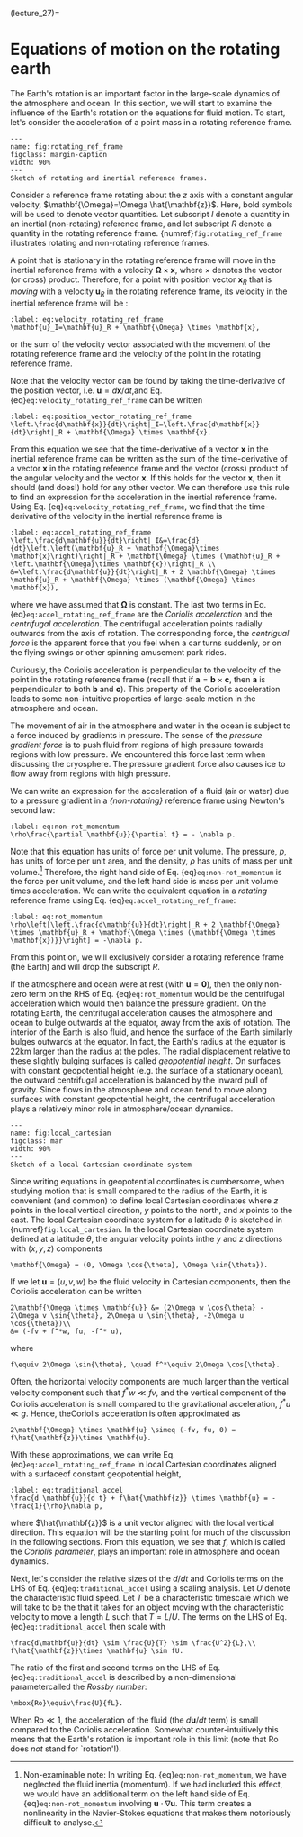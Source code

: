 (lecture_27)=
# Equations of motion on the rotating earth

The Earth's rotation is an important factor in the large-scale dynamics of the atmosphere and ocean. In this section, we will start to examine the influence of the Earth's rotation on the equations for fluid motion. To start, let's consider the acceleration of a point mass in a rotating reference frame.

```{figure} ../figures/rotating_ref_frame.png
---
name: fig:rotating_ref_frame
figclass: margin-caption
width: 90%
---
Sketch of rotating and inertial reference frames.
```

Consider a reference frame rotating about the $z$ axis with a constant angular velocity, $\mathbf{\Omega}=\Omega \hat{\mathbf{z}}$. Here, bold symbols will be used to denote vector quantities. Let subscript $I$ denote a quantity in an inertial (non-rotating) reference frame, and let subscript $R$ denote a quantity in the rotating reference frame. {numref}`fig:rotating_ref_frame` illustrates rotating and non-rotating reference frames.

A point that is stationary in the rotating reference frame will move in the inertial reference frame with a velocity $\mathbf{\Omega} \times \mathbf{x}$, where $\times$ denotes the vector (or cross) product. Therefore, for a point with position vector $\mathbf{x}_R$ that is _moving_ with a velocity $\mathbf{u}_R$ in the rotating reference frame, its velocity in the inertial reference frame will be :

```{math}
:label: eq:velocity_rotating_ref_frame
\mathbf{u}_I=\mathbf{u}_R + \mathbf{\Omega} \times \mathbf{x},
```

or the sum of the velocity vector associated with the movement of the rotating reference frame and the velocity of the point in the rotating reference frame. 

Note that the velocity vector can be found by taking the time-derivative of the position vector, i.e. $\mathbf{u}=d\mathbf{x}/dt$,and Eq. {eq}`eq:velocity_rotating_ref_frame` can be written

```{math}
:label: eq:position_vector_rotating_ref_frame
\left.\frac{d\mathbf{x}}{dt}\right|_I=\left.\frac{d\mathbf{x}}{dt}\right|_R + \mathbf{\Omega} \times \mathbf{x}. 
```

From this equation we see that the time-derivative of a vector $\mathbf{x}$ in the inertial reference frame can be written as the sum of the time-derivative of a vector $\mathbf{x}$ in the rotating reference frame and the vector (cross) product of the angular velocity and the vector $\mathbf{x}$. If this holds for the vector $\mathbf{x}$, then it should (and does!) hold for any other vector. We can therefore use this rule to find an expression for the acceleration in the inertial reference frame. Using Eq. {eq}`eq:velocity_rotating_ref_frame`, we find that the time-derivative of the velocity in the inertial reference frame is

```{math}
:label: eq:accel_rotating_ref_frame
\left.\frac{d\mathbf{u}}{dt}\right|_I&=\frac{d}{dt}\left.\left(\mathbf{u}_R + \mathbf{\Omega}\times \mathbf{x}\right)\right|_R + \mathbf{\Omega} \times (\mathbf{u}_R + \left.\mathbf{\Omega}\times \mathbf{x})\right|_R \\
&=\left.\frac{d\mathbf{u}}{dt}\right|_R + 2 \mathbf{\Omega} \times \mathbf{u}_R + \mathbf{\Omega} \times (\mathbf{\Omega} \times \mathbf{x}),
```

where we have assumed that $\mathbf{\Omega}$ is constant. The last two terms in Eq. {eq}`eq:accel_rotating_ref_frame` are the 
_Coriolis acceleration_ and the _centrifugal acceleration_. The centrifugal acceleration points radially outwards from the axis of rotation. The corresponding force, the _centrigual force_ is the apparent force that you feel when a car turns suddenly, or on the flying swings or other spinning amusement park rides.

Curiously, the Coriolis acceleration is perpendicular to the velocity of the point in the rotating reference frame (recall that if $\mathbf{a}=\mathbf{b} \times \mathbf{c}$, then $\mathbf{a}$ is perpendicular to both $\mathbf{b}$ and $\mathbf{c}$). This property of the Coriolis acceleration leads to some non-intuitive properties of large-scale motion in the atmosphere and ocean.

The movement of air in the atmosphere and water in the ocean is subject to a force induced by gradients in pressure. The sense of the _pressure gradient force_ is to push fluid from regions of high pressure towards regions with low pressure. We encountered this force last term when discussing the cryosphere. The pressure gradient force also causes ice to flow away from regions with high pressure.

We can write an expression for the acceleration of a fluid (air or water) due to a pressure gradient in a _{non-rotating}_ reference frame using Newton's second law:

```{math}
:label: eq:non-rot_momentum
\rho\frac{\partial \mathbf{u}}{\partial t} = - \nabla p.
```

Note that this equation has units of force per unit volume. The pressure, $p$, has units of force per unit area, and the density, $\rho$ has units of mass per unit volume.[^1] Therefore, the right hand side of Eq. {eq}`eq:non-rot_momentum` is the force per unit volume, and the left hand side is mass per unit volume times acceleration.
We can write the equivalent equation in a _rotating_ reference frame using Eq. {eq}`eq:accel_rotating_ref_frame`:

[^1]: Non-examinable note: In writing Eq. {eq}`eq:non-rot_momentum`, we have neglected the fluid inertia (momentum). If we had included this effect, we would have an additional term on the left hand side of Eq. {eq}`eq:non-rot_momentum` involving $\mathbf{u}\cdot \nabla \mathbf{u}$. This term creates a nonlinearity in the Navier-Stokes equations that makes them notoriously difficult to analyse. 

```{math}
:label: eq:rot_momentum
\rho\left[\left.\frac{d\mathbf{u}}{dt}\right|_R + 2 \mathbf{\Omega} \times \mathbf{u}_R + \mathbf{\Omega \times (\mathbf{\Omega \times \mathbf{x})}}\right] = -\nabla p.
```

From this point on, we will exclusively consider a rotating reference frame (the Earth) and will drop the subscript $R$. 

If the atmosphere and ocean were at rest (with $\mathbf{u}=\mathbf{0}$), then the only non-zero term on the RHS of Eq. {eq}`eq:rot_momentum` would be the centrifugal acceleration which would then balance the pressure gradient. On the rotating Earth, the centrifugal acceleration causes the atmosphere and ocean to bulge outwards at the equator, away from the axis of rotation. The interior of the Earth is also fluid, and hence the surface of the Earth similarly bulges outwards at the equator. In fact, the Earth's radius at the equator is 22km larger than the radius at the poles. The radial displacement relative to these slightly bulging surfaces is called _geopotential height_. On surfaces with constant geopotential height (e.g. the surface of a stationary ocean), the outward centrifugal acceleration is balanced by the inward pull of gravity. Since flows in the atmosphere and ocean tend to move along surfaces with constant geopotential height, the centrifugal acceleration plays a relatively minor role in atmosphere/ocean dynamics. 

```{figure} ../figures/local_cartesian.png
---
name: fig:local_cartesian
figclass: mar
width: 90%
---
Sketch of a local Cartesian coordinate system
```

Since writing equations in geopotential coordinates is cumbersome, when studying motion that is small compared to the radius of the Earth, it is convenient (and common) to define local Cartesian coordinates where $z$ points in the local vertical direction, $y$ points to the north, and $x$ points to the east. The local Cartesian coordinate system for a latitude $\theta$ is sketched in {numref}`fig:local_cartesian`. In the local Cartesian coordinate system defined at a latitude $\theta$, the angular velocity points inthe $y$ and $z$ directions with $(x,y,z)$ components

```{math}
\mathbf{\Omega} = (0, \Omega \cos{\theta}, \Omega \sin{\theta}).
```


If we let $\mathbf{u}=(u,v,w)$ be the fluid velocity in Cartesian components, then the Coriolis acceleration can be written

```{math}
2\mathbf{\Omega \times \mathbf{u}} &= (2\Omega w \cos{\theta} - 2\Omega v \sin{\theta}, 2\Omega u \sin{\theta}, -2\Omega u \cos{\theta})\\
&= (-fv + f^*w, fu, -f^* u),
```

where

```{math}
f\equiv 2\Omega \sin{\theta}, \quad f^*\equiv 2\Omega \cos{\theta}.
```


Often, the horizontal velocity components are much larger than the vertical velocity component such that $f^*w \ll fv$, and the vertical component of the Coriolis acceleration is small compared to the gravitational acceleration, $f^*u \ll g$. Hence, theCoriolis acceleration is often approximated as

```{math}
2\mathbf{\Omega} \times \mathbf{u} \simeq (-fv, fu, 0) = f\hat{\mathbf{z}}\times \mathbf{u}.
```

With these approximations, we can write Eq. {eq}`eq:accel_rotating_ref_frame` in local Cartesian coordinates aligned with a surfaceof constant geopotential height,

```{math}
:label: eq:traditional_accel
\frac{d \mathbf{u}}{d t} + f\hat{\mathbf{z}} \times \mathbf{u} = -\frac{1}{\rho}\nabla p,
```

where $\hat{\mathbf{z}}$ is a unit vector aligned with the local vertical direction. This equation will be the starting point for much of the discussion in the following sections. From this equation, we see that $f$, which is called the _Coriolis parameter_, plays an important role in atmosphere and ocean dynamics. 

Next, let's consider the relative sizes of the $d/dt$ and Coriolis terms on the LHS of Eq. {eq}`eq:traditional_accel` using a scaling analysis. Let $U$ denote the characteristic fluid speed. Let $T$ be a characteristic timescale which we will take to be the that it takes for an object moving with the characteristic velocity to move a length $L$ such that $T=L/U$. The terms on the LHS of Eq. {eq}`eq:traditional_accel` then scale with

```{math}
\frac{d\mathbf{u}}{dt} \sim \frac{U}{T} \sim \frac{U^2}{L},\\
f\hat{\mathbf{z}}\times \mathbf{u} \sim fU.
```

The ratio of the first and second terms on the LHS of Eq. {eq}`eq:traditional_accel` is described by a non-dimensional parametercalled the _Rossby number_:

```{math}
\mbox{Ro}\equiv\frac{U}{fL}.
```

When $\mbox{Ro}\ll 1$, the acceleration of the fluid (the $d\mathbf{u}/dt$ term) is small compared to the Coriolis acceleration. Somewhat counter-intuitively this means that the Earth's rotation is important role in this limit (note that Ro does _not_ stand for `rotation'!).
